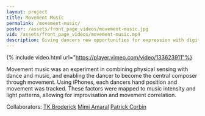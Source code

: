 ```yaml
---
layout: project
title: Movement Music
permalink: /movement-music/
poster: /assets/front_page_videos/movement-music.jpg
vid: /assets/front_page_videos/movement-music.mp4
description: Giving dancers new opportunities for expression with digital sensors.
---
```

{% include video.html url="https://player.vimeo.com/video/133623911"%}

Movement music was an experiment in combining physical sensing with dance and music, and enabling the dancer to become the central composer through movement. Using iPhones, each dancers hand position and movement was tracked. These factors were mapped to music intensity and light patterns, allowing for improvisation and movement correlation.

Collaborators:
[TK Broderick](http://yourfriendtk.com)
[Mimi Amaral](http://www.mirelaamaral.com)
[Patrick Corbin](https://kaufman.usc.edu/faculty/patrick-corbin/)